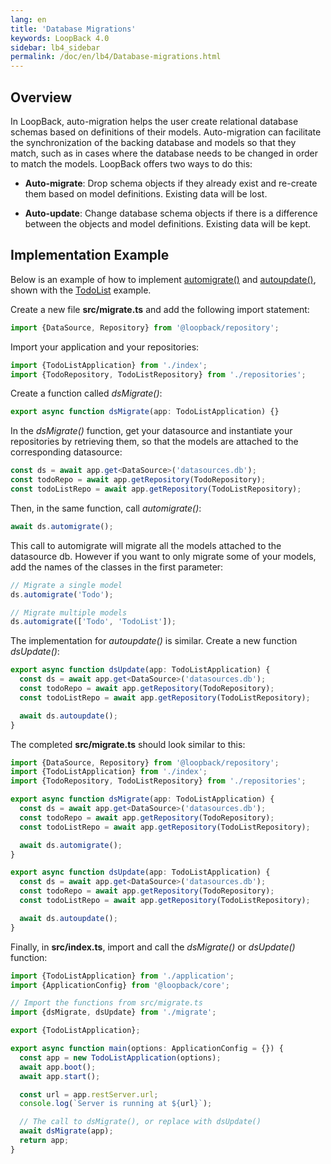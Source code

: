 ```yaml
---
lang: en
title: 'Database Migrations'
keywords: LoopBack 4.0
sidebar: lb4_sidebar
permalink: /doc/en/lb4/Database-migrations.html
---
```


## Overview

In LoopBack, auto-migration helps the user create relational database schemas
based on definitions of their models. Auto-migration can facilitate the
synchronization of the backing database and models so that they match, such as
in cases where the database needs to be changed in order to match the models.
LoopBack offers two ways to do this:

- **Auto-migrate**: Drop schema objects if they already exist and re-create them
  based on model definitions. Existing data will be lost.

- **Auto-update**: Change database schema objects if there is a difference
  between the objects and model definitions. Existing data will be kept.

## Implementation Example

Below is an example of how to implement
[automigrate()](http://apidocs.loopback.io/loopback-datasource-juggler/#datasource-prototype-automigrate)
and
[autoupdate()](http://apidocs.loopback.io/loopback-datasource-juggler/#datasource-prototype-autoupdate),
shown with the
[TodoList](https://loopback.io/doc/en/lb4/todo-list-tutorial.html) example.

Create a new file **src/migrate.ts** and add the following import statement:

```ts
import {DataSource, Repository} from '@loopback/repository';
```

Import your application and your repositories:

```ts
import {TodoListApplication} from './index';
import {TodoRepository, TodoListRepository} from './repositories';
```

Create a function called _dsMigrate()_:

```ts
export async function dsMigrate(app: TodoListApplication) {}
```

In the _dsMigrate()_ function, get your datasource and instantiate your
repositories by retrieving them, so that the models are attached to the
corresponding datasource:

```ts
const ds = await app.get<DataSource>('datasources.db');
const todoRepo = await app.getRepository(TodoRepository);
const todoListRepo = await app.getRepository(TodoListRepository);
```

Then, in the same function, call _automigrate()_:

```ts
await ds.automigrate();
```

This call to automigrate will migrate all the models attached to the datasource
db. However if you want to only migrate some of your models, add the names of
the classes in the first parameter:

```ts
// Migrate a single model
ds.automigrate('Todo');
```

```ts
// Migrate multiple models
ds.automigrate(['Todo', 'TodoList']);
```

The implementation for _autoupdate()_ is similar. Create a new function
_dsUpdate()_:

```ts
export async function dsUpdate(app: TodoListApplication) {
  const ds = await app.get<DataSource>('datasources.db');
  const todoRepo = await app.getRepository(TodoRepository);
  const todoListRepo = await app.getRepository(TodoListRepository);

  await ds.autoupdate();
}
```

The completed **src/migrate.ts** should look similar to this:

```ts
import {DataSource, Repository} from '@loopback/repository';
import {TodoListApplication} from './index';
import {TodoRepository, TodoListRepository} from './repositories';

export async function dsMigrate(app: TodoListApplication) {
  const ds = await app.get<DataSource>('datasources.db');
  const todoRepo = await app.getRepository(TodoRepository);
  const todoListRepo = await app.getRepository(TodoListRepository);

  await ds.automigrate();
}

export async function dsUpdate(app: TodoListApplication) {
  const ds = await app.get<DataSource>('datasources.db');
  const todoRepo = await app.getRepository(TodoRepository);
  const todoListRepo = await app.getRepository(TodoListRepository);

  await ds.autoupdate();
}
```

Finally, in **src/index.ts**, import and call the _dsMigrate()_ or _dsUpdate()_
function:

```ts
import {TodoListApplication} from './application';
import {ApplicationConfig} from '@loopback/core';

// Import the functions from src/migrate.ts
import {dsMigrate, dsUpdate} from './migrate';

export {TodoListApplication};

export async function main(options: ApplicationConfig = {}) {
  const app = new TodoListApplication(options);
  await app.boot();
  await app.start();

  const url = app.restServer.url;
  console.log(`Server is running at ${url}`);

  // The call to dsMigrate(), or replace with dsUpdate()
  await dsMigrate(app);
  return app;
}
```
